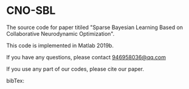 # CNO-SBL
The source code for paper titiled "Sparse Bayesian Learning Based on Collaborative Neurodynamic Optimization". 

This code is implemented in Matlab 2019b. 

If you have any questions, please contact 946958036@qq.com 

If you use any part of our codes, please cite our paper.  

bibTex: 


